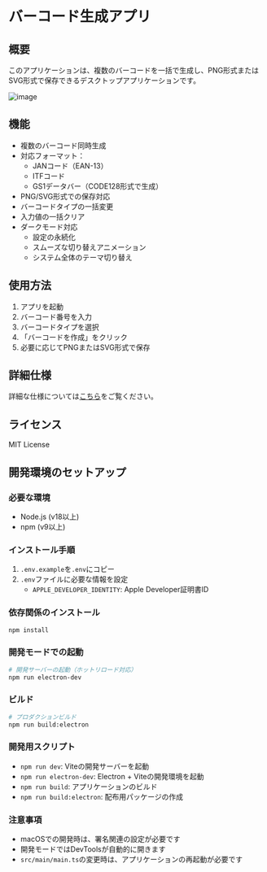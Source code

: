 # バーコード生成アプリ

## 概要
このアプリケーションは、複数のバーコードを一括で生成し、PNG形式またはSVG形式で保存できるデスクトップアプリケーションです。

![image](https://github.com/user-attachments/assets/5705de17-06fe-4bb2-991c-f3f62cf12f2a)


## 機能
- 複数のバーコード同時生成
- 対応フォーマット：
  - JANコード（EAN-13）
  - ITFコード
  - GS1データバー（CODE128形式で生成）
- PNG/SVG形式での保存対応
- バーコードタイプの一括変更
- 入力値の一括クリア
- ダークモード対応
  - 設定の永続化
  - スムーズな切り替えアニメーション
  - システム全体のテーマ切り替え

## 使用方法
1. アプリを起動
2. バーコード番号を入力
3. バーコードタイプを選択
4. 「バーコードを作成」をクリック
5. 必要に応じてPNGまたはSVG形式で保存

## 詳細仕様
詳細な仕様については[こちら](docs/SPECIFICATIONS.md)をご覧ください。

## ライセンス
MIT License

## 開発環境のセットアップ

### 必要な環境
- Node.js (v18以上)
- npm (v9以上)

### インストール手順
1. `.env.example`を`.env`にコピー
2. `.env`ファイルに必要な情報を設定
   - `APPLE_DEVELOPER_IDENTITY`: Apple Developer証明書ID

### 依存関係のインストール
```bash
npm install
```

### 開発モードでの起動
```bash
# 開発サーバーの起動（ホットリロード対応）
npm run electron-dev
```

### ビルド
```bash
# プロダクションビルド
npm run build:electron
```

### 開発用スクリプト
- `npm run dev`: Viteの開発サーバーを起動
- `npm run electron-dev`: Electron + Viteの開発環境を起動
- `npm run build`: アプリケーションのビルド
- `npm run build:electron`: 配布用パッケージの作成

### 注意事項
- macOSでの開発時は、署名関連の設定が必要です
- 開発モードではDevToolsが自動的に開きます
- `src/main/main.ts`の変更時は、アプリケーションの再起動が必要です
